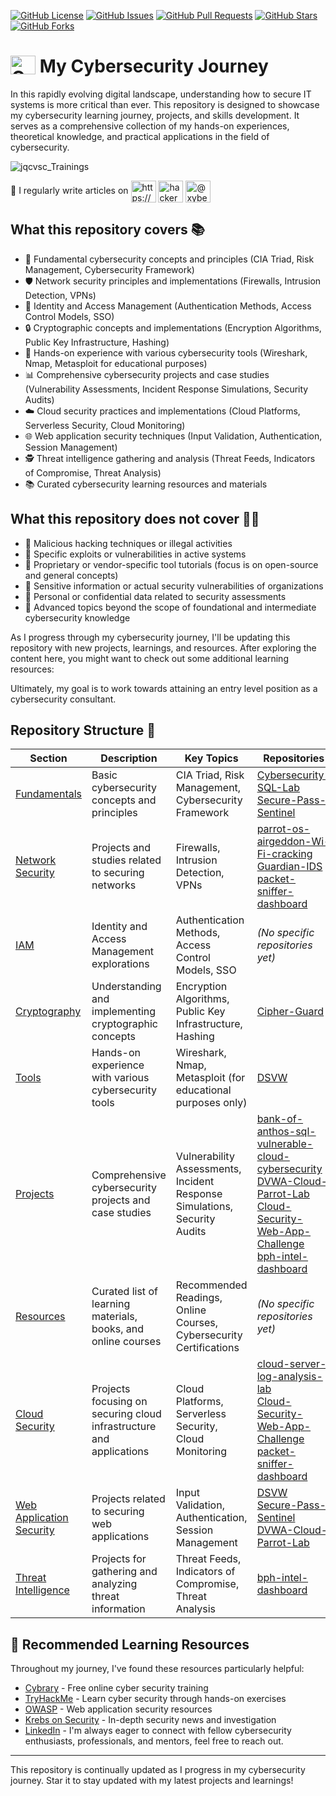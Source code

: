 [![GitHub License](https://img.shields.io/github/license/JQCVSC/Trainings)](https://github.com/JQCVSC/Trainings/blob/main/LICENSE)
[![GitHub Issues](https://img.shields.io/github/issues/JQCVSC/Trainings)](https://github.com/JQCVSC/Trainings/issues)
[![GitHub Pull Requests](https://img.shields.io/github/issues-pr/JQCVSC/Trainings)](https://github.com/JQCVSC/Trainings/pulls)
[![GitHub Stars](https://img.shields.io/github/stars/JQCVSC/Trainings)](https://github.com/JQCVSC/Trainings/stargazers)
[![GitHub Forks](https://img.shields.io/github/forks/JQCVSC/Trainings)](https://github.com/JQCVSC/Trainings/network/members)

# <a href="https://github.com/JQCVSC/Trainings" target="_blank"><img src="https://github.com/user-attachments/assets/0f12a6e4-83ab-4b0e-9226-fb3a219382dd" alt="Cybersecurity Lock Icon" height="30" width="40" align="top" /></a> My Cybersecurity Journey

In this rapidly evolving digital landscape, understanding how to secure IT systems is more critical than ever. This repository is designed to showcase my cybersecurity learning journey, projects, and skills development. It serves as a comprehensive collection of my hands-on experiences, theoretical knowledge, and practical applications in the field of cybersecurity.

![jqcvsc_Trainings](https://github.com/user-attachments/assets/47c9663f-39b9-4692-a7fd-50d5dc80f937)

📝 I regularly write articles on 
<a href="https://dev.to/https://dev.to/jqcvsc" target="blank"><img align="center" src="https://raw.githubusercontent.com/rahuldkjain/github-profile-readme-generator/master/src/images/icons/Social/devto.svg" alt="https://dev.to/jqcvsc" height="35" width="40" /></a>
<a href="https://hackernoon.com/u/xybercoyote/" target="blank"><img align="center" src="https://app.hackernoon.com/hn-green-logo-no-shadow.png" alt="hackernoon" height="35" width="40" /></a>
<a href="https://medium.com/@xybercoyote" target="blank"><img align="center" src="https://raw.githubusercontent.com/rahuldkjain/github-profile-readme-generator/master/src/images/icons/Social/medium.svg" alt="@xybercoyote" height="35" width="40" /></a>

## What this repository covers 📚

* 🔐 Fundamental cybersecurity concepts and principles (CIA Triad, Risk Management, Cybersecurity Framework)
* 🛡️ Network security principles and implementations (Firewalls, Intrusion Detection, VPNs)
* 🔑 Identity and Access Management (Authentication Methods, Access Control Models, SSO)
* 🔒 Cryptographic concepts and implementations (Encryption Algorithms, Public Key Infrastructure, Hashing)
* 🔧 Hands-on experience with various cybersecurity tools (Wireshark, Nmap, Metasploit for educational purposes)
* 📊 Comprehensive cybersecurity projects and case studies (Vulnerability Assessments, Incident Response Simulations, Security Audits)
* ☁️ Cloud security practices and implementations (Cloud Platforms, Serverless Security, Cloud Monitoring)
* 🌐 Web application security techniques (Input Validation, Authentication, Session Management)
* 🕵️ Threat intelligence gathering and analysis (Threat Feeds, Indicators of Compromise, Threat Analysis)
* 📚 Curated cybersecurity learning resources and materials

## What this repository does not cover 🙅‍♂️

* 🚫 Malicious hacking techniques or illegal activities
* 🚫 Specific exploits or vulnerabilities in active systems
* 🚫 Proprietary or vendor-specific tool tutorials (focus is on open-source and general concepts)
* 🚫 Sensitive information or actual security vulnerabilities of organizations
* 🚫 Personal or confidential data related to security assessments
* 🚫 Advanced topics beyond the scope of foundational and intermediate cybersecurity knowledge

As I progress through my cybersecurity journey, I'll be updating this repository with new projects, learnings, and resources. After exploring the content here, you might want to check out some additional learning resources:

Ultimately, my goal is to work towards attaining an entry level position as a cybersecurity consultant.

## Repository Structure 📁

| **Section**                   | **Description**                                                          | **Key Topics**                                                           | **Repositories** |
|-------------------------------|---------------------------------------------------------------------------|---------------------------------------------------------------------------|-------------------|
| [Fundamentals](./fundamentals)| Basic cybersecurity concepts and principles                               | CIA Triad, Risk Management, Cybersecurity Framework                      | [Cybersecurity-SQL-Lab](https://github.com/JQCVSC/Cybersecurity-SQL-Lab)<br>[Secure-Pass-Sentinel](https://github.com/JQCVSC/Secure-Pass-Sentinel) |
| [Network Security](./network) | Projects and studies related to securing networks                         | Firewalls, Intrusion Detection, VPNs                                     | [parrot-os-airgeddon-Wi-Fi-cracking](https://github.com/JQCVSC/parrot-os-airgeddon-Wi-Fi-cracking)<br>[Guardian-IDS](https://github.com/JQCVSC/Guardian-IDS)<br>[packet-sniffer-dashboard](https://github.com/JQCVSC/packet-sniffer-dashboard) |
| [IAM](./iam)                  | Identity and Access Management explorations                               | Authentication Methods, Access Control Models, SSO                       | *(No specific repositories yet)* |
| [Cryptography](./crypto)      | Understanding and implementing cryptographic concepts                     | Encryption Algorithms, Public Key Infrastructure, Hashing                | [Cipher-Guard](https://github.com/JQCVSC/Cipher-Guard) |
| [Tools](./tools)              | Hands-on experience with various cybersecurity tools                      | Wireshark, Nmap, Metasploit (for educational purposes only)              | [DSVW](https://github.com/JQCVSC/DSVW) |
| [Projects](./projects)        | Comprehensive cybersecurity projects and case studies                     | Vulnerability Assessments, Incident Response Simulations, Security Audits | [bank-of-anthos-sql-vulnerable-cloud-cybersecurity](https://github.com/JQCVSC/bank-of-anthos-sql-vulnerable-cloud-cybersecurity)<br>[DVWA-Cloud-Parrot-Lab](https://github.com/JQCVSC/DVWA-Cloud-Parrot-Lab)<br>[Cloud-Security-Web-App-Challenge](https://github.com/JQCVSC/Cloud-Security-Web-App-Challenge)<br>[bph-intel-dashboard](https://github.com/JQCVSC/bph-intel-dashboard) |
| [Resources](./resources)      | Curated list of learning materials, books, and online courses             | Recommended Readings, Online Courses, Cybersecurity Certifications       | *(No specific repositories yet)* |
| [Cloud Security](./cloud)     | Projects focusing on securing cloud infrastructure and applications       | Cloud Platforms, Serverless Security, Cloud Monitoring                   | [cloud-server-log-analysis-lab](https://github.com/JQCVSC/cloud-server-log-analysis-lab)<br>[Cloud-Security-Web-App-Challenge](https://github.com/JQCVSC/Cloud-Security-Web-App-Challenge)<br>[packet-sniffer-dashboard](https://github.com/JQCVSC/packet-sniffer-dashboard) |
| [Web Application Security](./web-app) | Projects related to securing web applications                    | Input Validation, Authentication, Session Management                     | [DSVW](https://github.com/JQCVSC/DSVW)<br>[Secure-Pass-Sentinel](https://github.com/JQCVSC/Secure-Pass-Sentinel)<br>[DVWA-Cloud-Parrot-Lab](https://github.com/JQCVSC/DVWA-Cloud-Parrot-Lab) |
| [Threat Intelligence](./threat-intel) | Projects for gathering and analyzing threat information          | Threat Feeds, Indicators of Compromise, Threat Analysis                  | [bph-intel-dashboard](https://github.com/JQCVSC/bph-intel-dashboard) |
## 🎒 Recommended Learning Resources

Throughout my journey, I've found these resources particularly helpful:

- [Cybrary](https://www.cybrary.it/) - Free online cyber security training
- [TryHackMe](https://tryhackme.com/) - Learn cyber security through hands-on exercises
- [OWASP](https://owasp.org/) - Web application security resources
- [Krebs on Security](https://krebsonsecurity.com/) - In-depth security news and investigation
- [LinkedIn](https://www.linkedin.com/in/jqcvsc/) - I'm always eager to connect with fellow cybersecurity enthusiasts, professionals, and mentors, feel free to reach out.



---

This repository is continually updated as I progress in my cybersecurity journey. Star it to stay updated with my latest projects and learnings!
